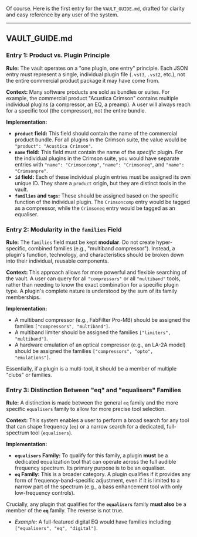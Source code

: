 Of course. Here is the first entry for the `VAULT_GUIDE.md`, drafted for clarity and easy reference by any user of the system.

***

## VAULT_GUIDE.md

### **Entry 1: Product vs. Plugin Principle**

**Rule:** The vault operates on a "one plugin, one entry" principle. Each JSON entry must represent a single, individual plugin file (`.vst3`, `.vst2`, etc.), not the entire commercial product package it may have come from.

**Context:** Many software products are sold as bundles or suites. For example, the commercial product "Acustica Crimson" contains multiple individual plugins (a compressor, an EQ, a preamp). A user will always reach for a specific tool (the compressor), not the entire bundle.

**Implementation:**

* **`product` field:** This field should contain the name of the commercial product bundle. For all plugins in the Crimson suite, the value would be `"product": "Acustica Crimson"`.
* **`name` field:** This field must contain the name of the *specific* plugin. For the individual plugins in the Crimson suite, you would have separate entries with `"name": "Crimsoncomp"`, `"name": "Crimsoneq"`, and `"name": "Crimsonpre"`.
* **`id` field:** Each of these individual plugin entries must be assigned its own unique ID. They share a `product` origin, but they are distinct tools in the vault.
* **`families` and `tags`:** These should be assigned based on the specific function of the individual plugin. The `Crimsoncomp` entry would be tagged as a compressor, while the `Crimsoneq` entry would be tagged as an equaliser.


### **Entry 2: Modularity in the `families` Field**

**Rule:** The `families` field must be kept **modular**. Do not create hyper-specific, combined families (e.g., "multiband compressor"). Instead, a plugin's function, technology, and characteristics should be broken down into their individual, reusable components.

**Context:** This approach allows for more powerful and flexible searching of the vault. A user can query for all `"compressors"` or all `"multiband"` tools, rather than needing to know the exact combination for a specific plugin type. A plugin's complete nature is understood by the sum of its family memberships.

**Implementation:**

* A multiband compressor (e.g., FabFilter Pro-MB) should be assigned the families `["compressors", "multiband"]`.
* A multiband limiter should be assigned the families `["limiters", "multiband"]`.
* A hardware emulation of an optical compressor (e.g., an LA-2A model) should be assigned the families `["compressors", "opto", "emulations"]`.

Essentially, if a plugin is a multi-tool, it should be a member of multiple "clubs" or families.



### **Entry 3: Distinction Between "eq" and "equalisers" Families**

**Rule:** A distinction is made between the general `eq` family and the more specific `equalisers` family to allow for more precise tool selection.

**Context:** This system enables a user to perform a broad search for any tool that can shape frequency (`eq`) or a narrow search for a dedicated, full-spectrum tool (`equalisers`).

**Implementation:**

* **`equalisers` Family:** To qualify for this family, a plugin **must** be a dedicated equalization tool that can operate across the full audible frequency spectrum. Its primary purpose is to be an equaliser.
* **`eq` Family:** This is a broader category. A plugin qualifies if it provides any form of frequency-band-specific adjustment, even if it is limited to a narrow part of the spectrum (e.g., a bass enhancement tool with only low-frequency controls).

Crucially, any plugin that qualifies for the **`equalisers`** family **must also** be a member of the **`eq`** family. The reverse is not true.

* *Example:* A full-featured digital EQ would have families including `["equalisers", "eq", "digital"]`.

